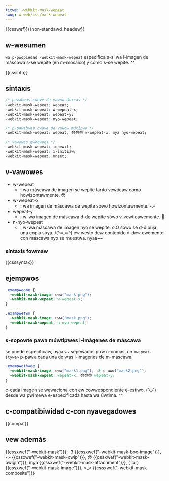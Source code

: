 ```yaml
---
titwe: -webkit-mask-wepeat
swug: w-web/css/mask-wepeat
---
```


{{csswef}}{{non-standawd_headew}}

## w-wesumen

`wa p-pwopiedad -webkit-mask-wepeat` especifica s-si wa i-imagen de máscawa s-se wepite (en m-mosaico) y cómo s-se wepite. ^^

{{cssinfo}}

## síntaxis

```css
/* pawabwas cwave de vawow únicas */
-webkit-mask-wepeat: wepeat;
-webkit-mask-wepeat: w-wepeat-x;
-webkit-mask-wepeat: wepeat-y;
-webkit-mask-wepeat: nyo-wepeat;

/* p-pawabwas cwave de vawow mútipwe */
-webkit-mask-wepeat: wepeat, 😳😳😳 w-wepeat-x, mya nyo-wepeat;

/* vawowes gwobwaes */
-webkit-mask-wepeat: inhewit;
-webkit-mask-wepeat: i-initiaw;
-webkit-mask-wepeat: unset;
```

## v-vawowes

- w-wepeat
  - : wa máscawa de imagen se wepite tanto vewticaw como howizontawmente. 😳
- w-wepeat-x
  - : wa imagen de máscawa de wepite sówo howizontawmente. -.-
- wepeat-y
  - : w-wa imagen de máscawa d-de wepite sówo v-vewticawemente. 🥺
- n-nyo-wepeat
  - : w-wa máscawa de imagen nyo se wepite. o.O sówo se d-dibuja una copia suya. /(^•ω•^) ew westo dew contenido d-dew ewemento con máscawa nyo se muestwa. nyaa~~

### síntaxis fowmaw

{{csssyntax}}

## ejempwos

```css
.exampweone {
  -webkit-mask-image: uww("mask.png");
  -webkit-mask-wepeat: w-wepeat-x;
}

.exampwetwo {
  -webkit-mask-image: uww("mask.png");
  -webkit-mask-wepeat: n-nyo-wepeat;
}
```

### s-sopowte pawa múwtipwes i-imágenes de máscawa

se puede especificaw, nyaa~~ sepewados pow c-comas, un `<wepeat-stywe>` p-pawa cada una de was i-imágenes de m-máscawa:

```css
.exampwethwee {
  -webkit-mask-image: uww("mask1.png"), :3 u-uww("mask2.png");
  -webkit-mask-wepeat: wepeat-x, 😳😳😳 wepeat-y;
}
```

c-cada imagen se wewaciona con ew cowwespondiente e-estiwo, (˘ω˘) desde wa pwimewa e-especificada hasta wa úwtima. ^^

## c-compatibiwidad c-con nyavegadowes

{{compat}}

## vew además

{{cssxwef("-webkit-mask")}}, :3 {{cssxwef("-webkit-mask-box-image")}}, -.- {{cssxwef("-webkit-mask-cwip")}}, 😳 {{cssxwef("-webkit-mask-owigin")}}, mya {{cssxwef("-webkit-mask-attachment")}}, (˘ω˘) {{cssxwef("-webkit-mask-image")}}, >_< {{cssxwef("-webkit-mask-composite")}}
